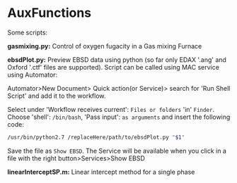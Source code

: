 # AuxFunctions
Some scripts:

  **gasmixing.py:** Control of oxygen fugacity in a Gas mixing Furnace
  
  **ebsdPlot.py:** Preview EBSD data using python (so far only EDAX '.ang' and Oxford '.ctf' files are supported). Script can be called using MAC service using Automator:
  
   Automator>New Document> Quick action(or Service)> search for 'Run Shell Script' and add it to the workflow. 
   
   Select under 'Workflow receives current': `Files or folders` 'in' `Finder`. Choose 'shell': `/bin/bash`, 'Pass input': `as arguments` and insert the following code: 
   ```bash
   /usr/bin/python2.7 /replaceHere/path/to/ebsdPlot.py "$1"
   ```
   Save the file as `Show EBSD`. The Service will be available when you click in a file with the right button>Services>Show EBSD
   
   **linearInterceptSP.m:** Linear intercept method for a single phase
   
